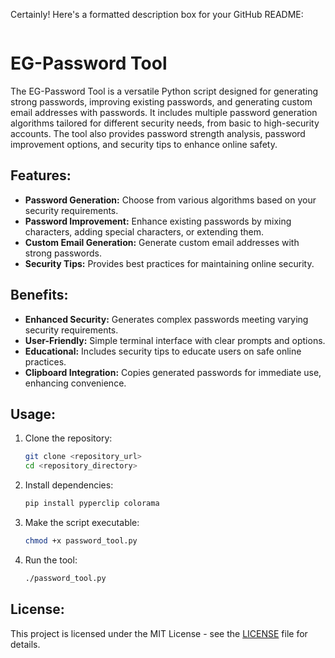 Certainly! Here's a formatted description box for your GitHub README:

```markdown
```
# EG-Password Tool

The EG-Password Tool is a versatile Python script designed for generating strong passwords, improving existing passwords, and generating custom email addresses with passwords. It includes multiple password generation algorithms tailored for different security needs, from basic to high-security accounts. The tool also provides password strength analysis, password improvement options, and security tips to enhance online safety.

## Features:
- **Password Generation:** Choose from various algorithms based on your security requirements.
- **Password Improvement:** Enhance existing passwords by mixing characters, adding special characters, or extending them.
- **Custom Email Generation:** Generate custom email addresses with strong passwords.
- **Security Tips:** Provides best practices for maintaining online security.

## Benefits:
- **Enhanced Security:** Generates complex passwords meeting varying security requirements.
- **User-Friendly:** Simple terminal interface with clear prompts and options.
- **Educational:** Includes security tips to educate users on safe online practices.
- **Clipboard Integration:** Copies generated passwords for immediate use, enhancing convenience.

## Usage:
1. Clone the repository:
   ```bash
   git clone <repository_url>
   cd <repository_directory>
   ```

2. Install dependencies:
   ```bash
   pip install pyperclip colorama
   ```

3. Make the script executable:
   ```bash
   chmod +x password_tool.py
   ```

4. Run the tool:
   ```bash
   ./password_tool.py
   ```

## License:
This project is licensed under the MIT License - see the [LICENSE](./LICENSE) file for details.
```
